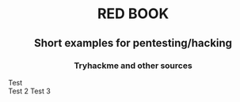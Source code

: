 <h1 align="center">RED BOOK</h1>
<h2 align="center"> Short examples for pentesting/hacking</h2>
<h3 align="center"> Tryhackme and other sources</h3>

<table>
  <tr>
Test  <br>
Test 2  
Test 3
  </tr>
</table>

